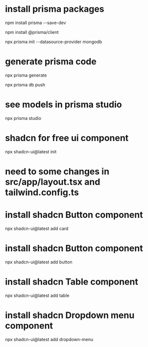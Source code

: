 # install prisma packages

npm install prisma --save-dev

npm install @prisma/client

npx prisma init --datasource-provider mongodb

# generate prisma code

npx prisma generate

npx prisma db push

# see models in prisma studio

npx prisma studio

# shadcn for free ui component

npx shadcn-ui@latest init

# need to some changes in src/app/layout.tsx and tailwind.config.ts

# install shadcn Button component

npx shadcn-ui@latest add card

# install shadcn Button component

npx shadcn-ui@latest add button

# install shadcn Table component

npx shadcn-ui@latest add table

# install shadcn Dropdown menu component

npx shadcn-ui@latest add dropdown-menu
